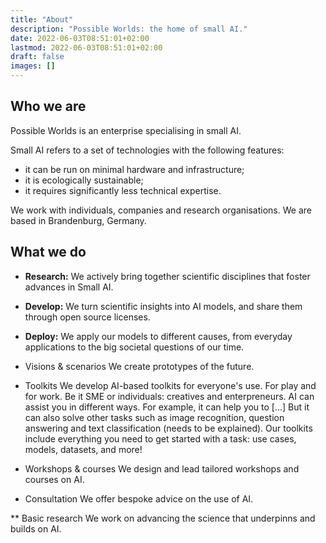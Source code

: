 ```yaml
---
title: "About"
description: "Possible Worlds: the home of small AI."
date: 2022-06-03T08:51:01+02:00
lastmod: 2022-06-03T08:51:01+02:00
draft: false
images: []
---
```


## Who we are

Possible Worlds is an enterprise specialising in small AI. 

Small AI refers to a set of technologies with the following features:
 
- it can be run on minimal hardware and infrastructure;
- it is ecologically sustainable;
- it requires significantly less technical expertise.


We work with individuals, companies and research organisations. We are based in Brandenburg, Germany. 




## What we do

* **Research:** We actively bring together scientific disciplines that foster advances in Small AI.

* **Develop:** We turn scientific insights into AI models, and share them through open source licenses.

* **Deploy:** We apply our models to different causes, from everyday applications to the big societal questions of our time. 







* Visions & scenarios 
We create prototypes of the future. 

* Toolkits 
We develop AI-based toolkits for everyone's use. For play and for work. Be it SME or individuals: creatives and enterpreneurs. AI can assist you in different ways. For example, it can help you to [...] But it can also solve other tasks such as image recognition, question answering and text classification (needs to be explained). Our toolkits include everything you need to get started with a task: use cases, models, datasets, and more! 

* Workshops & courses
We design and lead tailored workshops and courses on AI. 

* Consultation
We offer bespoke advice on the use of AI. 

** Basic research 
We work on advancing the science that underpinns and builds on AI. 
